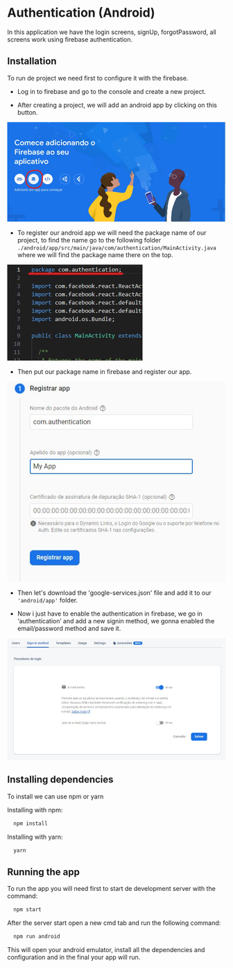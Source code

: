 # Authentication (Android)

In this application we have the login screens, signUp, forgotPassword, all screens work using firebase authentication.

## Installation

To run de project we need first to configure it with the firebase.

* Log in to firebase and go to the console and create a new project.

* After creating a project, we will add an android app by clicking on this button.

<img src="./readme/imgs/image1.jpg" />

* To register our android app we will need the package name of our project, to find the name go to the following folder ``./android/app/src/main/java/com/authentication/MainActivity.java`` where we will find the package name there on the top.

<img src="./readme/imgs/image2.jpg" />

* Then put our package name in firebase and register our app.

<img src="./readme/imgs/image3.jpg" />

* Then let's download the 'google-services.json' file and add it to our ``'android/app'`` folder.

* Now i just have to enable the authentication in firebase, we go in ‘authentication’ and add a new signin method, we gonna enabled the email/password method and save it.

<img src="./readme/imgs/image4.jpg" />

## Installing dependencies

To install we can use npm or yarn

Installing with npm:
```bash
  npm install
```

Installing with yarn:
```bash
  yarn
```

## Running the app

To run the app you will need first to start de development server with the command:

```bash
  npm start
```

After the server start open a new cmd tab and run the following command:

```bash
  npm run android
```

This will open your android emulator, install all the dependencies and configuration and in the final your app will run.
